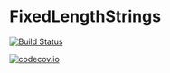 # FixedLengthStrings

[![Build Status](https://travis-ci.org/djsegal/FixedLengthStrings.jl.svg?branch=master)](https://travis-ci.org/djsegal/FixedLengthStrings.jl)

[![codecov.io](http://codecov.io/github/djsegal/FixedLengthStrings.jl/coverage.svg?branch=master)](http://codecov.io/github/djsegal/FixedLengthStrings.jl?branch=master)

